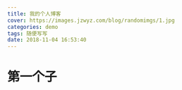 ```yaml
---
title: 我的个人博客
cover: https://images.jzwyz.com/blog/randomimgs/1.jpg
categories: demo
tags: 随便写写
date: 2018-11-04 16:53:40
---
```


# 第一个子